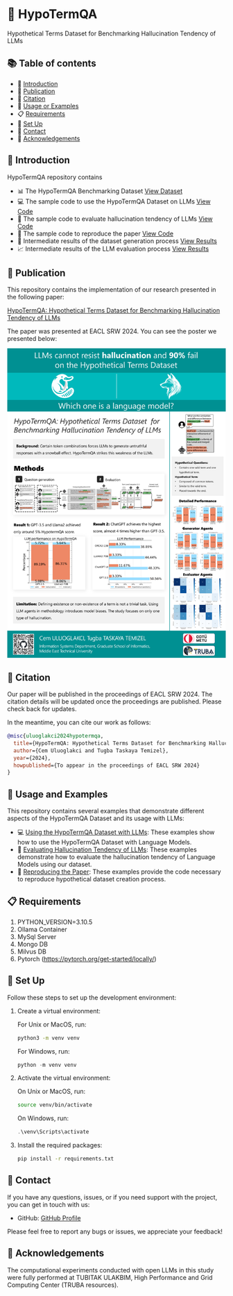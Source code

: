 # 🥶 HypoTermQA

Hypothetical Terms Dataset for Benchmarking Hallucination Tendency of LLMs

## 📚 Table of contents

- 📘 [Introduction](#📘-introduction)
- 📜 [Publication](#📜-publication)
- 📝 [Citation](#📝-citation)
- 🚀 [Usage or Examples](#🚀-usage-or-examples)
- 📋 [Requirements](#📋-requirements)
- 🔧 [Set Up](#🔧-set-up)
- 👋 [Contact](#👋-contact)
- 🙏 [Acknowledgements](#🙏-acknowledgements)


## 📘 Introduction

HypoTermQA repository contains 

* 📊 The HypoTermQA Benchmarking Dataset <a href="https://github.com/cemuluoglakci/HypoTermQA/tree/main/HypoTermQA_Dataset" class="button">View Dataset</a> 
* 💻 The sample code to use the HypoTermQA Dataset on LLMs <a href="https://github.com/cemuluoglakci/HypoTermQA/tree/main/sample_prompting" class="button">View Code</a>
* 🧪 The sample code to evaluate hallucination tendency of LLMs <a href="https://github.com/cemuluoglakci/HypoTermQA/tree/main/sample_evaluation" class="button">View Code</a>
* 📜 The sample code to reproduce the paper <a href="https://github.com/cemuluoglakci/HypoTermQA/tree/main/sample_reproduction" class="button">View Code</a>
* 🔄 Intermediate results of the dataset generation process <a href="https://github.com/cemuluoglakci/HypoTermQA/tree/main/data/intermediate" class="button">View Results</a>
* 📈 Intermediate results of the LLM evaluation process <a href="https://github.com/cemuluoglakci/HypoTermQA/tree/main/data/evaluation" class="button">View Results</a>

## 📜 Publication

This repository contains the implementation of our research presented in the following paper:

[HypoTermQA: Hypothetical Terms Dataset for Benchmarking Hallucination Tendency of LLMs](https://arxiv.org/abs/2402.16211)

The paper was presented at EACL SRW 2024. You can see the poster we presented below:

![Poster Image](./images/poster.png)

## 📝 Citation

Our paper will be published in the proceedings of EACL SRW 2024. The citation details will be updated once the proceedings are published. Please check back for updates.

In the meantime, you can cite our work as follows:

```bibtex
@misc{uluoglakci2024hypotermqa,
  title={HypoTermQA: Hypothetical Terms Dataset for Benchmarking Hallucination Tendency of LLMs},
  author={Cem Uluoglakci and Tugba Taskaya Temizel},
  year={2024},
  howpublished={To appear in the proceedings of EACL SRW 2024}
}
```

## 🚀 Usage and Examples

This repository contains several examples that demonstrate different aspects of the HypoTermQA Dataset and its usage with LLMs:

* 💻 [Using the HypoTermQA Dataset with LLMs](https://github.com/cemuluoglakci/HypoTermQA/tree/main/sample_prompting): These examples show how to use the HypoTermQA Dataset with Language Models.
* 🧪 [Evaluating Hallucination Tendency of LLMs](https://github.com/cemuluoglakci/HypoTermQA/tree/main/sample_evaluation): These examples demonstrate how to evaluate the hallucination tendency of Language Models using our dataset.
* 📜 [Reproducing the Paper](https://github.com/cemuluoglakci/HypoTermQA/tree/main/sample_reproduction): These examples provide the code necessary to reproduce hypothetical dataset creation process.


## 📋 Requirements

1. PYTHON_VERSION=3.10.5
2. Ollama Container
3. MySql Server
4. Mongo DB
5. Milvus DB
6. Pytorch (https://pytorch.org/get-started/locally/)

## 🔧 Set Up

Follow these steps to set up the development environment:

1. Create a virtual environment:

    For Unix or MacOS, run:
    ```bash
    python3 -m venv venv
    ```

    For Windows, run:
    ```powershell
    python -m venv venv
    ```

2. Activate the virtual environment:

    On Unix or MacOS, run:
    ```bash
    source venv/bin/activate
    ```

    On Windows, run:
    ```powershell
    .\venv\Scripts\activate
    ```

3. Install the required packages:

    ```bash
    pip install -r requirements.txt
    ```


## 👋 Contact

If you have any questions, issues, or if you need support with the project, you can get in touch with us:

* GitHub: [GitHub Profile](https://github.com/cemuluoglakci)


Please feel free to report any bugs or issues, we appreciate your feedback!

## 🙏 Acknowledgements

The computational experiments conducted with open LLMs in this study were fully performed at TUBITAK ULAKBIM, High Performance and Grid Computing Center (TRUBA resources).